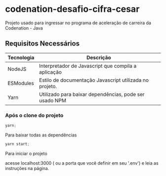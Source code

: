 # codenation-desafio-cifra-cesar
Projeto usado para ingressar no programa de aceleração de carreira da Codenation - Java

## Requisitos Necessários 
| Tecnologia | Descrição                                               |
|------------|---------------------------------------------------------|
| NodeJS     | Interpretador de Javascript que compila a aplicação     |  
| ESModules  | Estilo de documentação Javascript utilizada no projeto. |
| Yarn       |  Utilizado para baixar dependências, pode ser usado NPM |

### Após o clone do projeto
```javascript
yarn;
```
Para baixar todas as dependências

```javascript
yarn start;
```
Para iniciar o projeto

acesse localhost:3000 ( ou a porta que você definir em seu '.env') e leia as instruções na página.
